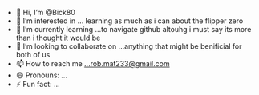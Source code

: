 - 👋 Hi, I’m @Bick80
- 👀 I’m interested in ... learning as much as i can about the flipper zero
- 🌱 I’m currently learning ...to navigate github altouhg i must say its more than i thought it would be
- 💞️ I’m looking to collaborate on ...anything that might be benificial for both of us
- 📫 How to reach me ...rob.mat233@gmail.com
- 😄 Pronouns: ...
- ⚡ Fun fact: ...

<!---
Bick80/Bick80 is a ✨ special ✨ repository because its `README.md` (this file) appears on your GitHub profile.
You can click the Preview link to take a look at your changes.
--->
